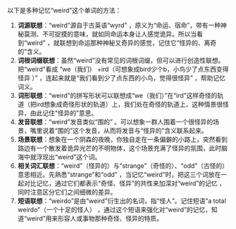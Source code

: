 以下是多种记忆“weird”这个单词的方法：
1. **词源联想**：“weird”源自于古英语“wyrd” ，原义为“命运、宿命”，带有一种神秘莫测、不可捉摸的意味，就如同命运本身让人感觉诡异。所以当看到“weird” ，就联想到命运那种神秘又奇异的感觉，记住它“怪异的、离奇的”含义。
2. **词根词缀联想**：虽然“weird”没有常见的词根词缀，但可以进行创造性联想。把“weird”看成 “we（我们） +ird（可想象成bird少个b，小鸟少了点东西变得怪异 ）” ，连起来就是“我们看到少了点东西的小鸟，觉得很怪异” ，帮助记忆词义。
3. **词形联想**：“weird”的拼写形状可以联想成“we（我们）”在“ird”这样奇怪的轨道（把ird想象成奇怪形状的轨道）上，我们处在奇怪的轨道上，这种情景很怪异，由此记住“怪异的”意思。
4. **发音联想**：“weird”发音类似“围的” 。可以想象一群人围着一个很怪异的场景，嘴里说着“围的”这个发音，从而将发音与“怪异的”含义联系起来。
5. **场景联想**：想象在一个阴森的夜晚，你独自走在一条偏僻的小路上，突然看到路边有一个散发着诡异光芒的不明物体，这个场景充满了怪异的氛围，此时脑海中就浮现出“weird”这个词。
6. **相关词汇联想**：“weird”（怪异的）与“strange”（奇怪的）、“odd”（古怪的） 意思相近。先熟悉“strange”和“odd” ，当记忆“weird”时，把这三个词放在一起对比记忆，通过它们都表示“奇怪、怪异”的共性来加深对“weird”的记忆 ，同时注意区分它们之间细微的差异。
7. **短语联想**：“weirdo”是由“weird”衍生出的名词，指“怪人”。记住短语“a total weirdo”（一个十足的怪人） ，通过这个短语来强化对“weird”的记忆，知道“weird”用来形容人或事物那种奇怪、怪异的特质。 